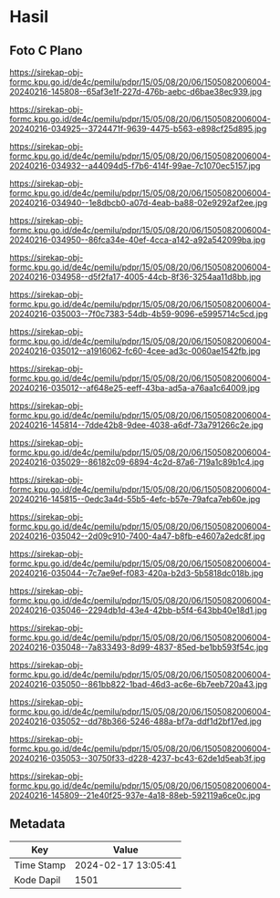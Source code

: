 # Hasil

## Foto C Plano

https://sirekap-obj-formc.kpu.go.id/de4c/pemilu/pdpr/15/05/08/20/06/1505082006004-20240216-145808--65af3e1f-227d-476b-aebc-d6bae38ec939.jpg

https://sirekap-obj-formc.kpu.go.id/de4c/pemilu/pdpr/15/05/08/20/06/1505082006004-20240216-034925--3724471f-9639-4475-b563-e898cf25d895.jpg

https://sirekap-obj-formc.kpu.go.id/de4c/pemilu/pdpr/15/05/08/20/06/1505082006004-20240216-034932--a44094d5-f7b6-414f-99ae-7c1070ec5157.jpg

https://sirekap-obj-formc.kpu.go.id/de4c/pemilu/pdpr/15/05/08/20/06/1505082006004-20240216-034940--1e8dbcb0-a07d-4eab-ba88-02e9292af2ee.jpg

https://sirekap-obj-formc.kpu.go.id/de4c/pemilu/pdpr/15/05/08/20/06/1505082006004-20240216-034950--86fca34e-40ef-4cca-a142-a92a542099ba.jpg

https://sirekap-obj-formc.kpu.go.id/de4c/pemilu/pdpr/15/05/08/20/06/1505082006004-20240216-034958--d5f2fa17-4005-44cb-8f36-3254aa11d8bb.jpg

https://sirekap-obj-formc.kpu.go.id/de4c/pemilu/pdpr/15/05/08/20/06/1505082006004-20240216-035003--7f0c7383-54db-4b59-9096-e5995714c5cd.jpg

https://sirekap-obj-formc.kpu.go.id/de4c/pemilu/pdpr/15/05/08/20/06/1505082006004-20240216-035012--a1916062-fc60-4cee-ad3c-0060ae1542fb.jpg

https://sirekap-obj-formc.kpu.go.id/de4c/pemilu/pdpr/15/05/08/20/06/1505082006004-20240216-035012--af648e25-eeff-43ba-ad5a-a76aa1c64009.jpg

https://sirekap-obj-formc.kpu.go.id/de4c/pemilu/pdpr/15/05/08/20/06/1505082006004-20240216-145814--7dde42b8-9dee-4038-a6df-73a791266c2e.jpg

https://sirekap-obj-formc.kpu.go.id/de4c/pemilu/pdpr/15/05/08/20/06/1505082006004-20240216-035029--86182c09-6894-4c2d-87a6-719a1c89b1c4.jpg

https://sirekap-obj-formc.kpu.go.id/de4c/pemilu/pdpr/15/05/08/20/06/1505082006004-20240216-145815--0edc3a4d-55b5-4efc-b57e-79afca7eb60e.jpg

https://sirekap-obj-formc.kpu.go.id/de4c/pemilu/pdpr/15/05/08/20/06/1505082006004-20240216-035042--2d09c910-7400-4a47-b8fb-e4607a2edc8f.jpg

https://sirekap-obj-formc.kpu.go.id/de4c/pemilu/pdpr/15/05/08/20/06/1505082006004-20240216-035044--7c7ae9ef-f083-420a-b2d3-5b5818dc018b.jpg

https://sirekap-obj-formc.kpu.go.id/de4c/pemilu/pdpr/15/05/08/20/06/1505082006004-20240216-035046--2294db1d-43e4-42bb-b5f4-643bb40e18d1.jpg

https://sirekap-obj-formc.kpu.go.id/de4c/pemilu/pdpr/15/05/08/20/06/1505082006004-20240216-035048--7a833493-8d99-4837-85ed-be1bb593f54c.jpg

https://sirekap-obj-formc.kpu.go.id/de4c/pemilu/pdpr/15/05/08/20/06/1505082006004-20240216-035050--861bb822-1bad-46d3-ac6e-6b7eeb720a43.jpg

https://sirekap-obj-formc.kpu.go.id/de4c/pemilu/pdpr/15/05/08/20/06/1505082006004-20240216-035052--dd78b366-5246-488a-bf7a-ddf1d2bf17ed.jpg

https://sirekap-obj-formc.kpu.go.id/de4c/pemilu/pdpr/15/05/08/20/06/1505082006004-20240216-035053--30750f33-d228-4237-bc43-62de1d5eab3f.jpg

https://sirekap-obj-formc.kpu.go.id/de4c/pemilu/pdpr/15/05/08/20/06/1505082006004-20240216-145809--21e40f25-937e-4a18-88eb-592119a6ce0c.jpg


## Metadata

| Key        | Value               |
| ---------- | ------------------- |
| Time Stamp | 2024-02-17 13:05:41 |
| Kode Dapil | 1501                |



